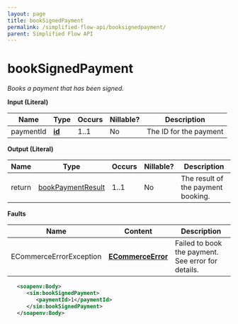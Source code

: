 ```yaml
---
layout: page
title: bookSignedPayment
permalink: /simplified-flow-api/booksignedpayment/
parent: Simplified Flow API
---
```



# bookSignedPayment 
*Books a payment that has been signed.*

**Input (Literal)**

| Name      | Type                        | Occurs | Nillable? | Description            |
|-----------|-----------------------------|--------|-----------|------------------------|
| paymentId | **[id](/development/api-types/simple-types/)** | 1..1   | No        | The ID for the payment |

**Output (Literal)**

| Name   | Type                                     | Occurs | Nillable? | Description                        |
|--------|------------------------------------------|--------|-----------|------------------------------------|
| return |  [bookPaymentResult](/development/api-types/bookpaymentresult/)  | 1..1   | No        | The result of the payment booking. |

**Faults**

| Name                     | Content                                  | Description                                        |
|--------------------------|------------------------------------------|----------------------------------------------------|
| ECommerceErrorException  | **[ECommerceError](/development/api-types/ecommerceerror/)**     | Failed to book the payment. See error for details. |

```xml
   <soapenv:Body>
      <sim:bookSignedPayment>
         <paymentId>1</paymentId>
      </sim:bookSignedPayment>
   </soapenv:Body>
```
